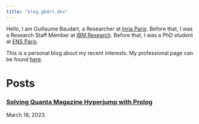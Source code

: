 ```yaml
---
title: "blog.gbdrt.dev"
---
```


Hello, I am Guillaume Baudart, a Researcher at [Inria Paris](https://www.inria.fr/en/inria-paris-centre).
Before that, I was a Research Staff Member at [IBM Research](https://research.ibm.com/labs/watson/).
Before that, I was a PhD student at [ENS Paris](https://www.ens.psl.eu/en).

This is a personal blog about my recent interests.
My professional page can be found [here](https://guillaume.baudart.eu).


# Posts

### [Solving Quanta Magazine Hyperjump with Prolog](230318_hyperjump.html) 
March 18, 2023.
